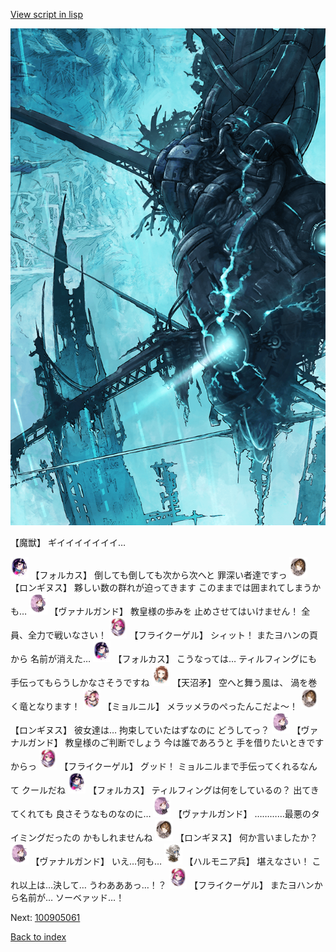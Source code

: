 [View script in lisp](../scripts/100905053.txt)

![underground_world_3.png](../images/backgrounds/underground_world_3.png)

【魔獣】
ギイイイイイイイ…

<img src="../images/units/3301811.png" alt="3301811.png" height="34"/>
【フォルカス】
倒しても倒しても次から次へと
罪深い者達ですっ

<img src="../images/units/3300111.png" alt="3300111.png" height="34"/>
【ロンギヌス】
夥しい数の群れが迫ってきます
このままでは囲まれてしまうかも…

<img src="../images/units/3601111.png" alt="3601111.png" height="34"/>
【ヴァナルガンド】
教皇様の歩みを
止めさせてはいけません！
全員、全力で戦いなさい！

<img src="../images/units/3500211.png" alt="3500211.png" height="34"/>
【フライクーゲル】
シィット！
またヨハンの頁から
名前が消えた…

<img src="../images/units/3301811.png" alt="3301811.png" height="34"/>
【フォルカス】
こうなっては…
ティルフィングにも
手伝ってもらうしかなさそうですね

<img src="../images/units/3300411.png" alt="3300411.png" height="34"/>
【天沼矛】
空へと舞う風は、
渦を巻く竜となります！

<img src="../images/units/3200111.png" alt="3200111.png" height="34"/>
【ミョルニル】
メラッメラのぺったんこだよ～！

<img src="../images/units/3300111.png" alt="3300111.png" height="34"/>
【ロンギヌス】
彼女達は…
拘束していたはずなのに
どうしてっ？

<img src="../images/units/3601111.png" alt="3601111.png" height="34"/>
【ヴァナルガンド】
教皇様のご判断でしょう
今は誰であろうと
手を借りたいときですからっ

<img src="../images/units/3500211.png" alt="3500211.png" height="34"/>
【フライクーゲル】
グッド！
ミョルニルまで手伝ってくれるなんて
クールだね

<img src="../images/units/3301811.png" alt="3301811.png" height="34"/>
【フォルカス】
ティルフィングは何をしているの？
出てきてくれても
良さそうなものなのに…

<img src="../images/units/3601111.png" alt="3601111.png" height="34"/>
【ヴァナルガンド】
…………最悪のタイミングだったの
かもしれませんね

<img src="../images/units/3300111.png" alt="3300111.png" height="34"/>
【ロンギヌス】
何か言いましたか？

<img src="../images/units/3601111.png" alt="3601111.png" height="34"/>
【ヴァナルガンド】
いえ…何も…

<img src="../images/units/3810001.png" alt="3810001.png" height="34"/>
【ハルモニア兵】
堪えなさい！
これ以上は…決して…
うわあああっ…！？

<img src="../images/units/3500211.png" alt="3500211.png" height="34"/>
【フライクーゲル】
またヨハンから名前が…
ソーベァッド…！

Next: [100905061](100905061.md)

[Back to index](index.md)
